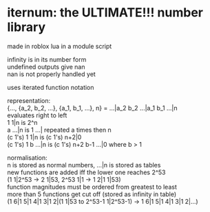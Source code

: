 # iternum: the ULTIMATE!!! number library
made in roblox lua in a module script

infinity is in its number form  
undefined outputs give nan  
nan is not properly handled yet

uses iterated function notation

representation:  
{..., {a_2, b_2, ...}, {a_1, b_1, ...}, n} = ...|a_2 b_2 ...|a_1 b_1 ...|n  
evaluates right to left  
1 1|n is 2^n  
a ...|n is 1 ...| repeated a times then n  
(c 1's) 1 1|n is (c 1's) n+2|0  
(c 1's) 1 b ...|n is (c 1's) n+2 b-1 ...|0 where b > 1

normalisation:  
n is stored as normal numbers, ...|n is stored as tables  
new functions are added iff the lower one reaches 2^53  
(1 1|2^53 -> 2 1|53, 2^53 1|1 -> 1 2|1 1|53)  
function magnitudes must be ordered from greatest to least  
more than 5 functions get cut off (stored as infinity in table)  
(1 6|1 5|1 4|1 3|1 2|(1 1|53 to 2^53-1 1|2^53-1) -> 1 6|1 5|1 4|1 3|1 2|...)
